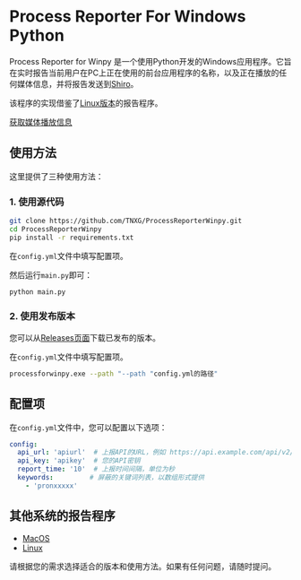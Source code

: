 # Process Reporter For Windows Python

Process Reporter for Winpy 是一个使用Python开发的Windows应用程序。它旨在实时报告当前用户在PC上正在使用的前台应用程序的名称，以及正在播放的任何媒体信息，并将报告发送到[Shiro](https://github.com/Innei/Shiro)。

该程序的实现借鉴了[Linux版本](https://github.com/ttimochan/processforlinux)的报告程序。

[获取媒体播放信息](https://stackoverflow.com/questions/65011660/how-can-i-get-the-title-of-the-currently-playing-media-in-windows-10-with-python)

## 使用方法

这里提供了三种使用方法：

### 1. 使用源代码

```bash
git clone https://github.com/TNXG/ProcessReporterWinpy.git
cd ProcessReporterWinpy
pip install -r requirements.txt
```

在`config.yml`文件中填写配置项。

然后运行`main.py`即可：

```bash
python main.py
```

### 2. 使用发布版本

您可以从[Releases页面](https://github.com/TNXG/ProcessReporterWinpy/releases)下载已发布的版本。

在`config.yml`文件中填写配置项。

```bash
processforwinpy.exe --path "--path "config.yml的路径"
```

## 配置项

在`config.yml`文件中，您可以配置以下选项：

```yaml
config:
  api_url: 'apiurl'  # 上报API的URL，例如 https://api.example.com/api/v2/ps/update
  api_key: 'apikey'  # 您的API密钥
  report_time: '10'  # 上报时间间隔，单位为秒
  keywords:         # 屏蔽的关键词列表，以数组形式提供
    - 'pronxxxxx'
```

## 其他系统的报告程序

- [MacOS](https://github.com/mx-space/ProcessReporterMac)
- [Linux](https://github.com/ttimochan/processforlinux)

请根据您的需求选择适合的版本和使用方法。如果有任何问题，请随时提问。
